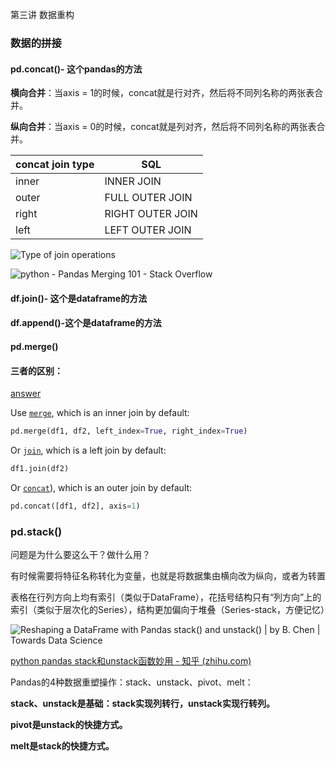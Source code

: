 第三讲 数据重构

### 数据的拼接

#### pd.concat()- 这个pandas的方法

**横向合并**：当axis = 1的时候，concat就是行对齐，然后将不同列名称的两张表合并。

**纵向合并**：当axis = 0的时候，concat就是列对齐，然后将不同列名称的两张表合并。

| concat join type | SQL              |
| ---------------- | ---------------- |
| inner            | INNER JOIN       |
| outer            | FULL OUTER JOIN  |
| right            | RIGHT OUTER JOIN |
| left             | LEFT OUTER JOIN  |

![Type of join operations](https://www.educative.io/cdn-cgi/image/f=auto,fit=contain,w=600/api/edpresso/shot/5780776965636096/image/6721011945832448.png)

![python - Pandas Merging 101 - Stack Overflow](https://i.stack.imgur.com/1rb1R.jpg)

#### df.join()- 这个是dataframe的方法

#### df.append()-这个是dataframe的方法



#### pd.merge()

#### 三者的区别：

[answer](https://stackoverflow.com/questions/40468069/merge-two-dataframes-by-index/40468090#40468090)

Use [`merge`](http://pandas.pydata.org/pandas-docs/stable/generated/pandas.merge.html), which is an inner join by default:

```py
pd.merge(df1, df2, left_index=True, right_index=True)
```

Or [`join`](http://pandas.pydata.org/pandas-docs/stable/generated/pandas.DataFrame.join.html), which is a left join by default:

```py
df1.join(df2)
```

Or [`concat`](http://pandas.pydata.org/pandas-docs/stable/generated/pandas.concat.html)), which is an outer join by default:

```python
pd.concat([df1, df2], axis=1)
```

### pd.stack()

问题是为什么要这么干？做什么用？

有时候需要将特征名称转化为变量，也就是将数据集由横向改为纵向，或者为转置

表格在行列方向上均有索引（类似于DataFrame），花括号结构只有“列方向”上的索引（类似于层次化的Series），结构更加偏向于堆叠（Series-stack，方便记忆）

![Reshaping a DataFrame with Pandas stack() and unstack() | by B. Chen |  Towards Data Science](https://miro.medium.com/max/1400/1*DYDOif_qBEgtWfFKUDSf0Q.png)

[python pandas stack和unstack函数妙用 - 知乎 (zhihu.com)](https://zhuanlan.zhihu.com/p/163670638)

Pandas的4种数据重塑操作：stack、unstack、pivot、melt：

**stack、unstack是基础：stack实现列转行，unstack实现行转列。**

**pivot是unstack的快捷方式。**

**melt是stack的快捷方式。**
